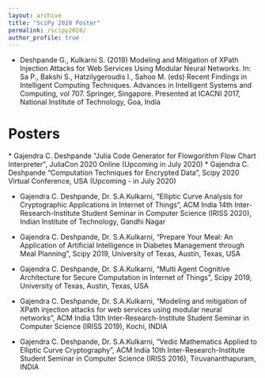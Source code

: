 ```yaml
---
layout: archive
title: "SciPy 2020 Poster"
permalink: /scipy2020/
author_profile: true
---
```

* Deshpande G., Kulkarni S. (2019) Modeling and Mitigation of XPath Injection Attacks for Web Services Using Modular Neural Networks. In: Sa P., Bakshi S., Hatzilygeroudis I., Sahoo M. (eds) Recent Findings in Intelligent Computing Techniques. Advances in Intelligent Systems and Computing, vol 707. Springer, Singapore. Presented at ICACNI 2017, National Institute of Technology, Goa, India

<h1>Posters</h1>
* Gajendra C. Deshpande "Julia Code Generator for Flowgorithm Flow Chart Interpreter", JuliaCon 2020 Online (Upcoming in July 2020)
* Gajendra C. Deshpande “Computation Techniques for Encrypted Data”, Scipy 2020 Virtual Conference, USA (Upcoming - in July 2020) 

* Gajendra C. Deshpande, Dr. S.A.Kulkarni, “Elliptic Curve Analysis for Cryptographic Applications in Internet of Things”, ACM India 14th Inter-Research-Institute Student Seminar in Computer Science (IRISS 2020), Indian Institute of Technology, Gandhi Nagar

* Gajendra C. Deshpande, Dr. S.A.Kulkarni, “Prepare Your Meal: An Application of Artificial Intelligence in Diabetes Management through Meal Planning”, Scipy 2019, University of Texas, Austin, Texas, USA 

* Gajendra C. Deshpande, Dr. S.A.Kulkarni, “Multi Agent Cognitive Architecture for Secure Computation in Internet of Things”, Scipy 2019, University of Texas, Austin, Texas, USA 

* Gajendra C. Deshpande, Dr. S.A.Kulkarni, “Modeling and mitigation of XPath injection attacks for web services using modular neural networks”, ACM India 13th Inter-Research-Institute Student Seminar in Computer Science (IRISS 2019), Kochi, INDIA

* Gajendra C. Deshpande, Dr. S.A.Kulkarni, “Vedic Mathematics Applied to Elliptic Curve Cryptography”, ACM India 10th Inter-Research-Institute Student Seminar in Computer Science (IRISS 2016), Tiruvananthapuram, INDIA
